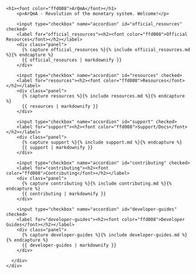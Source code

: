 <html>
<head>

<link rel="stylesheet" href="https://unpkg.com/flexboxgrid2@7.2.1/flexboxgrid2.css">
<link rel="stylesheet" href="https://use.fontawesome.com/releases/v5.5.0/css/all.css" integrity="sha384-B4dIYHKNBt8Bc12p+WXckhzcICo0wtJAoU8YZTY5qE0Id1GSseTk6S+L3BlXeVIU" crossorigin="anonymous">

<!--
<script src="https://cdnjs.cloudflare.com/ajax/libs/jquery/2.1.4/jquery.min.js" type="text/javascript"></script>
-->
</head>
<body>

<header>

</header>

<main>
  <div class="container">
    <div class="row center-xs">
      <div class="col-xs-12 col-lg-10 col-xl-8 text-left">

	<h1><font color="ffd008">ArQmA</font></h1>
        <p>ArQmA - Revolution of the monetary system. Welcome!</p>

        <input type="checkbox" name="accordion" id="official_resources" checked>
        <label for="official_resources"><h2><font color="ffd008">Official Resources</font></h2></label>
        <div class="panel">
          {% capture official_resources %}{% include official_resources.md %}{% endcapture %}
          {{ official_resources | markdownify }}
        </div>

        <input type="checkbox" name="accordion" id="resources" checked>
        <label for="resources"><h2><font color="ffd008">Resources</font></h2></label>
        <div class="panel">
          {% capture resources %}{% include resources.md %}{% endcapture %}
          {{ resources | markdownify }}
        </div>

        <input type="checkbox" name="accordion" id="support" checked>
        <label for="support"><h2><font color="ffd008">Support/Docs</font></h2></label>
        <div class="panel">
          {% capture support %}{% include support.md %}{% endcapture %}
          {{ support | markdownify }}
        </div>

        <input type="checkbox" name="accordion" id="contributing" checked>
        <label for="contributing"><h2><font color="ffd008">Contributing</font></h2></label>
        <div class="panel">
          {% capture contributing %}{% include contributing.md %}{% endcapture %}
          {{ contributing | markdownify }}
        </div>

        <input type="checkbox" name="accordion" id="developer-guides" checked>
        <label for="developer-guides"><h2><font color="ffd008">Developer Guides</font></h2></label>
        <div class="panel">
          {% capture developer-guides %}{% include developer-guides.md %}{% endcapture %}
          {{ developer-guides | markdownify }}
        </div>

      </div>
    </div>
  </div>
</main>

<footer>
</footer>

</body>
</html>
